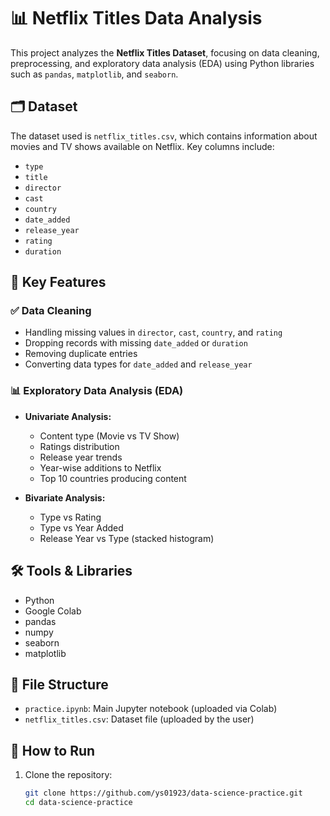 # 📊 Netflix Titles Data Analysis

This project analyzes the **Netflix Titles Dataset**, focusing on data cleaning, preprocessing, and exploratory data analysis (EDA) using Python libraries such as `pandas`, `matplotlib`, and `seaborn`.

## 🗂️ Dataset
The dataset used is `netflix_titles.csv`, which contains information about movies and TV shows available on Netflix. Key columns include:
- `type`
- `title`
- `director`
- `cast`
- `country`
- `date_added`
- `release_year`
- `rating`
- `duration`

## 📌 Key Features

### ✅ Data Cleaning
- Handling missing values in `director`, `cast`, `country`, and `rating`
- Dropping records with missing `date_added` or `duration`
- Removing duplicate entries
- Converting data types for `date_added` and `release_year`

### 📊 Exploratory Data Analysis (EDA)
- **Univariate Analysis:**
  - Content type (Movie vs TV Show)
  - Ratings distribution
  - Release year trends
  - Year-wise additions to Netflix
  - Top 10 countries producing content

- **Bivariate Analysis:**
  - Type vs Rating
  - Type vs Year Added
  - Release Year vs Type (stacked histogram)

## 🛠️ Tools & Libraries
- Python
- Google Colab
- pandas
- numpy
- seaborn
- matplotlib

## 📁 File Structure
- `practice.ipynb`: Main Jupyter notebook (uploaded via Colab)
- `netflix_titles.csv`: Dataset file (uploaded by the user)

## 🚀 How to Run
1. Clone the repository:
   ```bash
   git clone https://github.com/ys01923/data-science-practice.git
   cd data-science-practice

